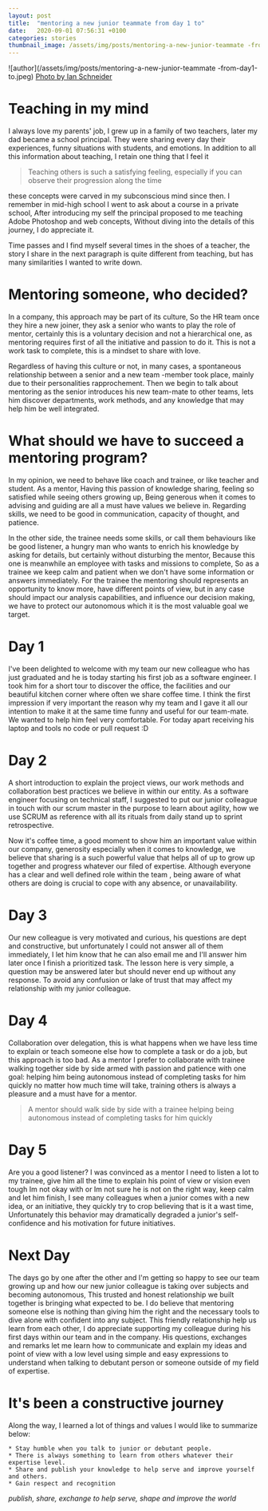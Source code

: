 ```yaml
---
layout: post
title:  "mentoring a new junior teammate from day 1 to"
date:   2020-09-01 07:56:31 +0100
categories: stories
thumbnail_image: /assets/img/posts/mentoring-a-new-junior-teammate -from-day1-to.jpeg
---
```

![author](/assets/img/posts/mentoring-a-new-junior-teammate -from-day1-to.jpeg)
[Photo by Ian Schneider](https://unsplash.com/photos/PAykYb-8Er8)

# Teaching in my mind 
I always love my parents' job, I grew up in a family of two teachers, later my dad became a school principal. They were
sharing every day their experiences, funny situations with students, and emotions. In addition to all this
 information about teaching, I retain one thing that I feel it
 > Teaching others is such a satisfying feeling, especially if you can observe their progression along the time

these concepts were carved in my subconscious mind since then. I remember in mid-high school I went to ask about a
 course in a private school, After introducing my self the principal proposed to me teaching Adobe Photoshop and web
  concepts, Without diving into the details of this journey, I do appreciate it.
  
Time passes and I find myself several times in the shoes of a teacher, the story I share in the next paragraph is
 quite different from teaching, but has many similarities I wanted to write down.
 
# Mentoring someone, who decided?
In a company, this approach may be part of its culture, So the HR team once they hire a new joiner, they ask a
 senior who wants to play the role of mentor, certainly this is a voluntary decision and not a hierarchical one, as mentoring requires first of all the initiative and passion to do it.
  This is not a work task to complete, this is a
   mindset to share with love.
   
Regardless of having this culture or not, in many cases, a spontaneous relationship between a senior and a new team
-member took place, mainly due to their personalities rapprochement. Then we begin to talk about mentoring as the
 senior introduces his new team-mate to other teams, lets him discover departments, work methods, and any knowledge
  that may help him be  well integrated.
  
# What should we have to succeed a mentoring program?
In my opinion, we need to behave like coach  and trainee, or like teacher and student. As a mentor, Having this
 passion of knowledge sharing, feeling so satisfied while seeing others growing up, Being generous when it comes to
  advising and guiding are all a must have values we believe in. Regarding skills, we need to be good in
   communication, capacity of thought, and patience.
  
  In the other side, the trainee needs some skills, or call them behaviours like be good
   listener, a hungry man who wants to enrich his knowledge by asking for details, but certainly without disturbing
    the mentor, Because this one is meanwhile an employee with tasks and missions to complete, So as a trainee we keep
     calm and patient when we don't have some information or answers immediately. For the trainee the mentoring
      should represents an opportunity to know more, have different points of view, but in any case should impact
       our analysis capabilities, and influence our decision making, we have to protect our autonomous which it is
        the most valuable goal we target. 

# Day 1
I've been delighted to welcome with my team our new colleague who has just graduated and he is today starting his
 first job as a software engineer. I took him for a short tour to discover the office, the facilities and our
  beautiful kitchen corner where often we share coffee time.
I think the first impression if very important the reason why my team and I gave it all our intention to make it at
 the same time funny and useful for our team-mate. We wanted to help him feel very comfortable. For today apart
  receiving his laptop and tools no code or pull request :D
 
# Day 2 
A short introduction to explain the project views, our work methods and collaboration best practices we believe in
 within our entity. As a software engineer focusing on technical staff, I suggested to put our junior colleague in
  touch with our scrum master in the purpose to learn about agility, how we use SCRUM as reference with all its
   rituals from daily stand up to sprint retrospective.
   
Now it's coffee time, a good moment to show him an important value within our company, generosity especially when it
 comes to knowledge, we believe that sharing is a such powerful value that helps all of up to grow up together and
  progress whatever our filed of expertise. Although everyone has a clear and well defined role within the team
  , being aware of what others are doing is crucial to cope with any absence, or unavailability.

# Day 3
Our new colleague is very motivated and curious, his questions are dept and constructive, but unfortunately I could
 not answer all of them immediately, I let him know that he can also email me and I'll answer him later once I finish
  a prioritized task. The lesson here is very simple, a question may be answered later but should never end up
   without any response. To avoid any confusion or lake of trust that may affect my relationship with my junior
    colleague. 
   
# Day 4
Collaboration over delegation, this is what happens when we have less time to explain or teach someone else how
 to complete a task or do a job, but this approach is too bad. As a mentor I prefer to collaborate with trainee walking
  together side by side armed with passion and patience with one goal: helping him being autonomous instead of
   completing tasks for him quickly no matter how much time will take, training others is always a pleasure and a
    must have for a mentor.
> A mentor should walk side by side with a trainee helping being autonomous instead of completing tasks for him quickly
    
# Day 5
Are you a good listener? I was convinced as a mentor I need to listen a lot to my trainee, give him all the time to
 explain his point
 of view or vision even tough Im not okay with or Im not sure  he is not on the right way, keep calm and let him
  finish, I see many colleagues when a junior comes with a new idea, or an initiative, they quickly try to crop
   believing that is it a wast time, Unfortunately this behavior may dramatically degraded a junior's self-confidence 
   and his motivation for future initiatives.
   
#  Next Day
The days go by one after the other and I'm getting so happy to see our team growing up and how our new junior
 colleague is  taking over subjects and becoming autonomous, This  trusted and honest relationship we built together
  is  bringing what expected to be. I do believe that mentoring someone else is nothing than giving him the right and
   the necessary tools to dive alone with confident into any subject.
This friendly relationship help us learn from each other, I do appreciate supporting my colleague during his first
 days within our team and in the company. His questions, exchanges and remarks let me learn how to communicate and
  explain my ideas and point of view  with a low level  using simple and easy expressions to understand  when
   talking to  debutant person  or someone outside of my field of expertise.
   
# It's been a constructive journey
Along the way, I learned a lot of things and values I would like to summarize below:

    * Stay humble when you talk to junior or debutant people.
    * There is always something to learn from others whatever their expertise level.
    * Share and publish your knowledge to help serve and improve yourself and others.
    * Gain respect and recognition
    
*publish, share, exchange to help serve, shape and improve the world*
